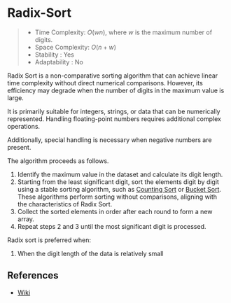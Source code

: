 # Radix-Sort

> - Time Complexity: $O(wn)$, where $w$ is the maximum number of digits.
> - Space Complexity: $O(n + w)$
> - Stability : Yes
> - Adaptability : No

Radix Sort is a non-comparative sorting algorithm that can achieve linear time complexity without direct numerical comparisons. However, its efficiency may degrade when the number of digits in the maximum value is large.

It is primarily suitable for integers, strings, or data that can be numerically represented. Handling floating-point numbers requires additional complex operations.

Additionally, special handling is necessary when negative numbers are present.

The algorithm proceeds as follows.

1. Identify the maximum value in the dataset and calculate its digit length.
2. Starting from the least significant digit, sort the elements digit by digit using a stable sorting algorithm, such as [Counting Sort](../counting-sort/) or [Bucket Sort](../bucket-sort/). These algorithms perform sorting without comparisons, aligning with the characteristics of Radix Sort.
3. Collect the sorted elements in order after each round to form a new array.
4. Repeat steps 2 and 3 until the most significant digit is processed.

Radix sort is preferred when:
1. When the digit length of the data is relatively small

## References
- [Wiki](https://en.wikipedia.org/wiki/Radix_sort)
